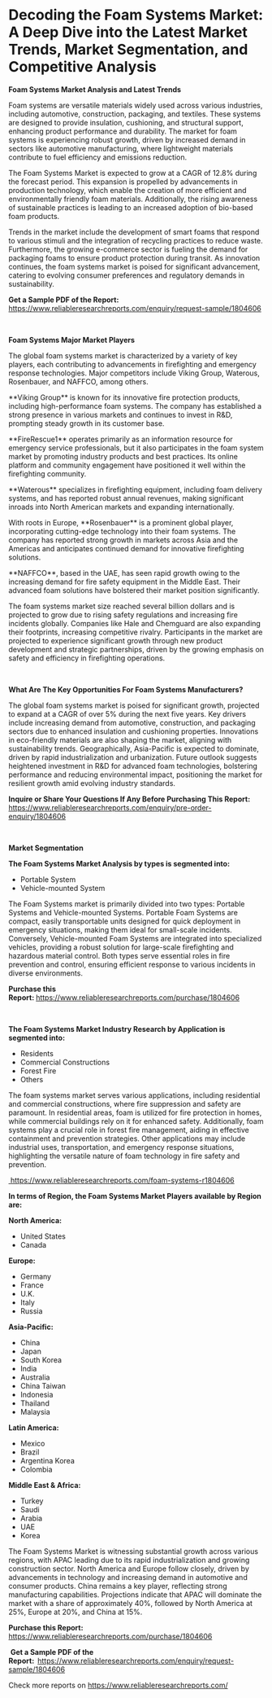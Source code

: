 <p><h1>Decoding the Foam Systems Market: A Deep Dive into the Latest Market Trends, Market Segmentation, and Competitive Analysis</h1></p><p><strong>Foam Systems Market Analysis and Latest Trends</strong></p>
<p><p>Foam systems are versatile materials widely used across various industries, including automotive, construction, packaging, and textiles. These systems are designed to provide insulation, cushioning, and structural support, enhancing product performance and durability. The market for foam systems is experiencing robust growth, driven by increased demand in sectors like automotive manufacturing, where lightweight materials contribute to fuel efficiency and emissions reduction. </p><p>The Foam Systems Market is expected to grow at a CAGR of 12.8% during the forecast period. This expansion is propelled by advancements in production technology, which enable the creation of more efficient and environmentally friendly foam materials. Additionally, the rising awareness of sustainable practices is leading to an increased adoption of bio-based foam products. </p><p>Trends in the market include the development of smart foams that respond to various stimuli and the integration of recycling practices to reduce waste. Furthermore, the growing e-commerce sector is fueling the demand for packaging foams to ensure product protection during transit. As innovation continues, the foam systems market is poised for significant advancement, catering to evolving consumer preferences and regulatory demands in sustainability.</p></p>
<p><strong>Get a Sample PDF of the Report:&nbsp;</strong> <a href="https://www.reliableresearchreports.com/enquiry/request-sample/1804606?utm_campaign=2102&utm_medium=2&utm_source=Github&utm_content=ia&utm_term=19022025&utm_id=foam-systems">https://www.reliableresearchreports.com/enquiry/request-sample/1804606</a></p>
<p>&nbsp;</p>
<p><strong>Foam Systems Major Market Players</strong></p>
<p><p>The global foam systems market is characterized by a variety of key players, each contributing to advancements in firefighting and emergency response technologies. Major competitors include Viking Group, Waterous, Rosenbauer, and NAFFCO, among others.</p><p>**Viking Group** is known for its innovative fire protection products, including high-performance foam systems. The company has established a strong presence in various markets and continues to invest in R&D, prompting steady growth in its customer base.</p><p>**FireRescue1** operates primarily as an information resource for emergency service professionals, but it also participates in the foam system market by promoting industry products and best practices. Its online platform and community engagement have positioned it well within the firefighting community.</p><p>**Waterous** specializes in firefighting equipment, including foam delivery systems, and has reported robust annual revenues, making significant inroads into North American markets and expanding internationally.</p><p>With roots in Europe, **Rosenbauer** is a prominent global player, incorporating cutting-edge technology into their foam systems. The company has reported strong growth in markets across Asia and the Americas and anticipates continued demand for innovative firefighting solutions.</p><p>**NAFFCO**, based in the UAE, has seen rapid growth owing to the increasing demand for fire safety equipment in the Middle East. Their advanced foam solutions have bolstered their market position significantly.</p><p>The foam systems market size reached several billion dollars and is projected to grow due to rising safety regulations and increasing fire incidents globally. Companies like Hale and Chemguard are also expanding their footprints, increasing competitive rivalry. Participants in the market are projected to experience significant growth through new product development and strategic partnerships, driven by the growing emphasis on safety and efficiency in firefighting operations.</p></p>
<p>&nbsp;</p>
<p><strong>What Are The Key Opportunities For Foam Systems Manufacturers?</strong></p>
<p><p>The global foam systems market is poised for significant growth, projected to expand at a CAGR of over 5% during the next five years. Key drivers include increasing demand from automotive, construction, and packaging sectors due to enhanced insulation and cushioning properties. Innovations in eco-friendly materials are also shaping the market, aligning with sustainability trends. Geographically, Asia-Pacific is expected to dominate, driven by rapid industrialization and urbanization. Future outlook suggests heightened investment in R&D for advanced foam technologies, bolstering performance and reducing environmental impact, positioning the market for resilient growth amid evolving industry standards.</p></p>
<p><strong>Inquire or Share Your Questions If Any Before Purchasing This Report:</strong> <a href="https://www.reliableresearchreports.com/enquiry/pre-order-enquiry/1804606?utm_campaign=2102&utm_medium=2&utm_source=Github&utm_content=ia&utm_term=19022025&utm_id=foam-systems">https://www.reliableresearchreports.com/enquiry/pre-order-enquiry/1804606</a></p>
<p>&nbsp;</p>
<p><strong>Market Segmentation</strong></p>
<p><strong>The Foam Systems Market Analysis by types is segmented into:</strong></p>
<p><ul><li>Portable System</li><li>Vehicle-mounted System</li></ul></p>
<p><p>The Foam Systems market is primarily divided into two types: Portable Systems and Vehicle-mounted Systems. Portable Foam Systems are compact, easily transportable units designed for quick deployment in emergency situations, making them ideal for small-scale incidents. Conversely, Vehicle-mounted Foam Systems are integrated into specialized vehicles, providing a robust solution for large-scale firefighting and hazardous material control. Both types serve essential roles in fire prevention and control, ensuring efficient response to various incidents in diverse environments.</p></p>
<p><strong>Purchase this Report:&nbsp;</strong><a href="https://www.reliableresearchreports.com/purchase/1804606?utm_campaign=2102&utm_medium=2&utm_source=Github&utm_content=ia&utm_term=19022025&utm_id=foam-systems">https://www.reliableresearchreports.com/purchase/1804606</a></p>
<p>&nbsp;</p>
<p><strong>The Foam Systems Market Industry Research by Application is segmented into:</strong></p>
<p><ul><li>Residents</li><li>Commercial Constructions</li><li>Forest Fire</li><li>Others</li></ul></p>
<p><p>The foam systems market serves various applications, including residential and commercial constructions, where fire suppression and safety are paramount. In residential areas, foam is utilized for fire protection in homes, while commercial buildings rely on it for enhanced safety. Additionally, foam systems play a crucial role in forest fire management, aiding in effective containment and prevention strategies. Other applications may include industrial uses, transportation, and emergency response situations, highlighting the versatile nature of foam technology in fire safety and prevention.</p></p>
<p><a href="https://www.reliableresearchreports.com/foam-systems-r1804606?utm_campaign=2102&utm_medium=2&utm_source=Github&utm_content=ia&utm_term=19022025&utm_id=foam-systems">&nbsp;https://www.reliableresearchreports.com/foam-systems-r1804606</a></p>
<p><strong>In terms of Region, the Foam Systems Market Players available by Region are:</strong></p>
<p>
    <p> <strong> North America: </strong>
        <ul>
            <li>United States</li>
            <li>Canada</li>
        </ul>
        </p> 
    <p> <strong> Europe: </strong>
        <ul>
            <li>Germany</li>
            <li>France</li>
            <li>U.K.</li>
            <li>Italy</li>
            <li>Russia</li>
        </ul>
        </p> 
    <p> <strong> Asia-Pacific: </strong>
        <ul>
            <li>China</li>
            <li>Japan</li>
            <li>South Korea</li>
            <li>India</li>
            <li>Australia</li>
            <li>China Taiwan</li>
            <li>Indonesia</li>
            <li>Thailand</li>
            <li>Malaysia</li>
        </ul>
        </p> 
    <p> <strong> Latin America: </strong>
        <ul>
            <li>Mexico</li>
            <li>Brazil</li>
            <li>Argentina Korea</li>
            <li>Colombia</li>
        </ul>
        </p> 
    <p> <strong> Middle East & Africa: </strong>
        <ul>
            <li>Turkey</li>
            <li>Saudi</li>
            <li>Arabia</li>
            <li>UAE</li>
            <li>Korea</li>
        </ul>
    </p>
    </p>
<p><p>The Foam Systems Market is witnessing substantial growth across various regions, with APAC leading due to its rapid industrialization and growing construction sector. North America and Europe follow closely, driven by advancements in technology and increasing demand in automotive and consumer products. China remains a key player, reflecting strong manufacturing capabilities. Projections indicate that APAC will dominate the market with a share of approximately 40%, followed by North America at 25%, Europe at 20%, and China at 15%.</p></p>
<p><strong>Purchase this Report: </strong><a href="https://www.reliableresearchreports.com/purchase/1804606?utm_campaign=2102&utm_medium=2&utm_source=Github&utm_content=ia&utm_term=19022025&utm_id=foam-systems">https://www.reliableresearchreports.com/purchase/1804606</a></p>
<p>&nbsp;<strong>Get a Sample PDF of the Report:&nbsp;&nbsp;</strong><a href="https://www.reliableresearchreports.com/enquiry/request-sample/1804606?utm_campaign=2102&utm_medium=2&utm_source=Github&utm_content=ia&utm_term=19022025&utm_id=foam-systems">https://www.reliableresearchreports.com/enquiry/request-sample/1804606</a></p>
<p><strong></strong></p>
<p>Check more reports on <a href="https://www.reliableresearchreports.com/?utm_campaign=2102&utm_medium=2&utm_source=Github&utm_content=ia&utm_term=19022025&utm_id=foam-systems">https://www.reliableresearchreports.com/</a></p>